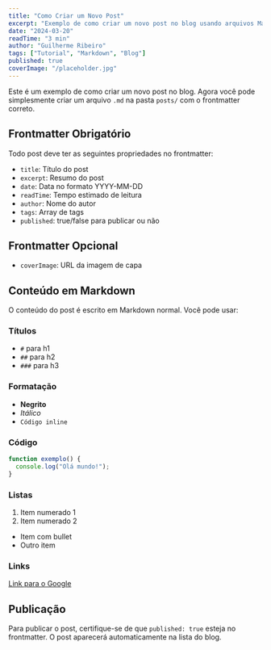 ```yaml
---
title: "Como Criar um Novo Post"
excerpt: "Exemplo de como criar um novo post no blog usando arquivos Markdown."
date: "2024-03-20"
readTime: "3 min"
author: "Guilherme Ribeiro"
tags: ["Tutorial", "Markdown", "Blog"]
published: true
coverImage: "/placeholder.jpg"
---
```


Este é um exemplo de como criar um novo post no blog. Agora você pode simplesmente criar um arquivo `.md` na pasta `posts/` com o frontmatter correto.

## Frontmatter Obrigatório

Todo post deve ter as seguintes propriedades no frontmatter:

- `title`: Título do post
- `excerpt`: Resumo do post
- `date`: Data no formato YYYY-MM-DD
- `readTime`: Tempo estimado de leitura
- `author`: Nome do autor
- `tags`: Array de tags
- `published`: true/false para publicar ou não

## Frontmatter Opcional

- `coverImage`: URL da imagem de capa

## Conteúdo em Markdown

O conteúdo do post é escrito em Markdown normal. Você pode usar:

### Títulos

- `#` para h1
- `##` para h2
- `###` para h3

### Formatação

- **Negrito**
- *Itálico*
- `Código inline`

### Código

```javascript
function exemplo() {
  console.log("Olá mundo!");
}
```

### Listas

1. Item numerado 1
2. Item numerado 2

- Item com bullet
- Outro item

### Links

[Link para o Google](https://google.com)

## Publicação

Para publicar o post, certifique-se de que `published: true` esteja no frontmatter. O post aparecerá automaticamente na lista do blog.
